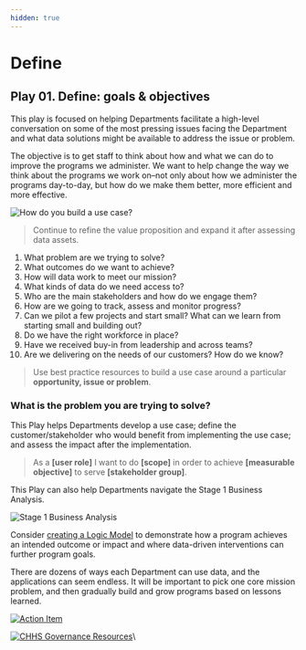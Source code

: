 ```yaml
---
hidden: true
---
```


# Define

## Play 01. Define: goals & objectives

This play is focused on helping Departments facilitate a high-level conversation on some of the most pressing issues facing the Department and what data solutions might be available to address the issue or problem.

The objective is to get staff to think about how and what we can do to improve the programs we administer. We want to help change the way we think about the programs we work on–not only about how we administer the programs day-to-day, but how do we make them better, more efficient and more effective.

![How do you build a use case?](https://chhsdata.github.io/dataplaybook/assets/images/01_figure01.png)

> Continue to refine the value proposition and expand it after assessing data assets.

1. What problem are we trying to solve?
2. What outcomes do we want to achieve?
3. How will data work to meet our mission?
4. What kinds of data do we need access to?
5. Who are the main stakeholders and how do we engage them?
6. How are we going to track, assess and monitor progress?
7. Can we pilot a few projects and start small? What can we learn from starting small and building out?
8. Do we have the right workforce in place?
9. Have we received buy-in from leadership and across teams?
10. Are we delivering on the needs of our customers? How do we know?

> Use best practice resources to build a use case around a particular **opportunity, issue or problem**.

### What is the problem you are trying to solve? <a href="#what-is-the-problem-you-are-trying-to-solve" id="what-is-the-problem-you-are-trying-to-solve"></a>

This Play helps Departments develop a use case; define the customer/stakeholder who would benefit from implementing the use case; and assess the impact after the implementation.

> As a **\[user role]** I want to do **\[scope]** in order to achieve **\[measurable objective]** to serve **\[stakeholder group]**.

This Play can also help Departments navigate the Stage 1 Business Analysis.

![Stage 1 Business Analysis](https://chhsdata.github.io/dataplaybook/assets/images/01_figure03.png)

Consider [creating a Logic Model](https://www.practicalplaybook.org/resources/develop-logic-model) to demonstrate how a program achieves an intended outcome or impact and where data-driven interventions can further program goals.

There are dozens of ways each Department can use data, and the applications can seem endless. It will be important to pick one core mission problem, and then gradually build and grow programs based on lessons learned.

[![Action Item](https://chhsdata.github.io/dataplaybook/assets/images/01_figure02.png)](https://chhsdata.github.io/dataplaybook/action_items)

[![CHHS Governance Resources](https://chhsdata.github.io/dataplaybook/assets/images/01_figure04.png)](https://chhsdata.github.io/dataplaybook/resource_library)\\
